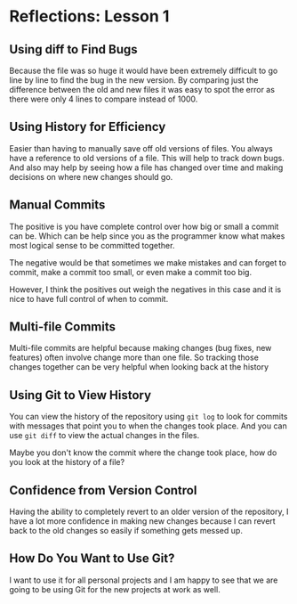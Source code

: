 # Reflections: Lesson 1

## Using diff to Find Bugs

Because the file was so huge it would have been extremely difficult to go line by line to find the bug in the new version. By comparing just the difference between the old and new files it was easy to spot the error as there were only 4 lines to compare instead of 1000.

## Using History for Efficiency

Easier than having to manually save off old versions of files. You always have a reference to old versions of a file. This will help to track down bugs. And also may help by seeing how a file has changed over time and making decisions on where new changes should go.

## Manual Commits

The positive is you have complete control over how big or small a commit can be. Which can be help since you as the programmer know what makes most logical sense to be committed together.

The negative would be that sometimes we make mistakes and can forget to commit, make a commit too small, or even make a commit too big.

However, I think the positives out weigh the negatives in this case and it is nice to have full control of when to commit.

## Multi-file Commits

Multi-file commits are helpful because making changes (bug fixes, new features) often involve change more than one file. So tracking those changes together can be very helpful when looking back at the history

## Using Git to View History

You can view the history of the repository using `git log` to look for commits with messages that point you to when the changes took place. And you can use `git diff` to view the actual changes in the files.

Maybe you don't know the commit where the change took place, how do you look at the history of a file?

## Confidence from Version Control

Having the ability to completely revert to an older version of the repository, I have a lot more confidence in making new changes because I can revert back to the old changes so easily if something gets messed up.

## How Do You Want to Use Git?

I want to use it for all personal projects and I am happy to see that we are going to be using Git for the new projects at work as well.
